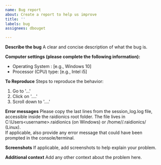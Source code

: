 ```yaml
---
name: Bug report
about: Create a report to help us improve
title: ''
labels: bug
assignees: dbouget

---
```


**Describe the bug**
A clear and concise description of what the bug is.

**Computer settings (please complete the following information):**
 - Operating System : [e.g., Windows 10]
 - Processor (CPU) type: [e.g., Intel i5]

**To Reproduce**
Steps to reproduce the behavior:
1. Go to '...'
2. Click on '....'
3. Scroll down to '....'

**Error messages**
Please copy the last lines from the session_log.log file, accessible inside the raidionics root folder. The file lives in C:\Users\<username>\.raidionics (on Windows) or /home/<username>/.raidionics/ (Linux).  
If applicable, also provide any error message that could have been prompted in the console/terminal.

**Screenshots**
If applicable, add screenshots to help explain your problem.

**Additional context**
Add any other context about the problem here.
